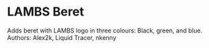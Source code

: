 # LAMBS Beret 
Adds beret with LAMBS logo in three colours: Black, green, and blue. 
Authors: Alex2k, Liquid Tracer, nkenny
